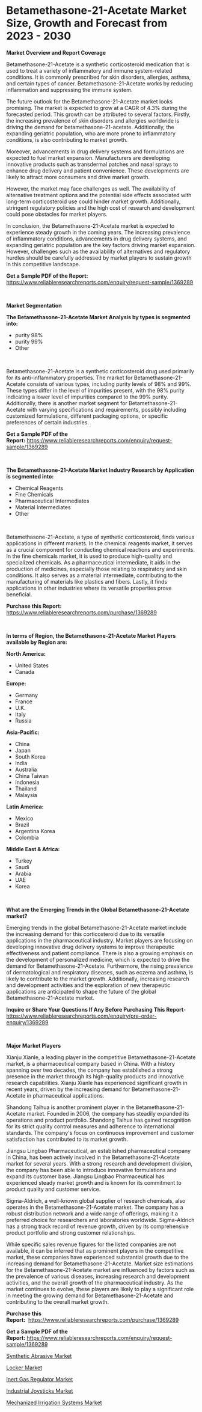 <p><h1>Betamethasone-21-Acetate Market Size, Growth and Forecast from 2023 - 2030</h1></p><p><strong>Market Overview and Report Coverage</strong></p>
<p><p>Betamethasone-21-Acetate is a synthetic corticosteroid medication that is used to treat a variety of inflammatory and immune system-related conditions. It is commonly prescribed for skin disorders, allergies, asthma, and certain types of cancer. Betamethasone-21-Acetate works by reducing inflammation and suppressing the immune system.</p><p>The future outlook for the Betamethasone-21-Acetate market looks promising. The market is expected to grow at a CAGR of 4.3% during the forecasted period. This growth can be attributed to several factors. Firstly, the increasing prevalence of skin disorders and allergies worldwide is driving the demand for betamethasone-21-acetate. Additionally, the expanding geriatric population, who are more prone to inflammatory conditions, is also contributing to market growth.</p><p>Moreover, advancements in drug delivery systems and formulations are expected to fuel market expansion. Manufacturers are developing innovative products such as transdermal patches and nasal sprays to enhance drug delivery and patient convenience. These developments are likely to attract more consumers and drive market growth.</p><p>However, the market may face challenges as well. The availability of alternative treatment options and the potential side effects associated with long-term corticosteroid use could hinder market growth. Additionally, stringent regulatory policies and the high cost of research and development could pose obstacles for market players.</p><p>In conclusion, the Betamethasone-21-Acetate market is expected to experience steady growth in the coming years. The increasing prevalence of inflammatory conditions, advancements in drug delivery systems, and expanding geriatric population are the key factors driving market expansion. However, challenges such as the availability of alternatives and regulatory hurdles should be carefully addressed by market players to sustain growth in this competitive landscape.</p></p>
<p><strong>Get a Sample PDF of the Report:</strong> <a href="https://www.reliableresearchreports.com/enquiry/request-sample/1369289">https://www.reliableresearchreports.com/enquiry/request-sample/1369289</a></p>
<p>&nbsp;</p>
<p><strong>Market Segmentation</strong></p>
<p><strong>The Betamethasone-21-Acetate Market Analysis by types is segmented into:</strong></p>
<p><ul><li>purity 98%</li><li>purity 99%</li><li>Other</li></ul></p>
<p>&nbsp;</p>
<p><p>Betamethasone-21-Acetate is a synthetic corticosteroid drug used primarily for its anti-inflammatory properties. The market for Betamethasone-21-Acetate consists of various types, including purity levels of 98% and 99%. These types differ in the level of impurities present, with the 98% purity indicating a lower level of impurities compared to the 99% purity. Additionally, there is another market segment for Betamethasone-21-Acetate with varying specifications and requirements, possibly including customized formulations, different packaging options, or specific preferences of certain industries.</p></p>
<p><strong>Get a Sample PDF of the Report:</strong>&nbsp;<a href="https://www.reliableresearchreports.com/enquiry/request-sample/1369289">https://www.reliableresearchreports.com/enquiry/request-sample/1369289</a></p>
<p>&nbsp;</p>
<p><strong>The Betamethasone-21-Acetate Market Industry Research by Application is segmented into:</strong></p>
<p><ul><li>Chemical Reagents</li><li>Fine Chemicals</li><li>Pharmaceutical Intermediates</li><li>Material Intermediates</li><li>Other</li></ul></p>
<p>&nbsp;</p>
<p><p>Betamethasone-21-Acetate, a type of synthetic corticosteroid, finds various applications in different markets. In the chemical reagents market, it serves as a crucial component for conducting chemical reactions and experiments. In the fine chemicals market, it is used to produce high-quality and specialized chemicals. As a pharmaceutical intermediate, it aids in the production of medicines, especially those relating to respiratory and skin conditions. It also serves as a material intermediate, contributing to the manufacturing of materials like plastics and fibers. Lastly, it finds applications in other industries where its versatile properties prove beneficial.</p></p>
<p><strong>Purchase this Report:</strong>&nbsp; <a href="https://www.reliableresearchreports.com/purchase/1369289">https://www.reliableresearchreports.com/purchase/1369289</a></p>
<p>&nbsp;</p>
<p><strong>In terms of Region, the Betamethasone-21-Acetate Market Players available by Region are:</strong></p>
<p>
    <p> <strong> North America: </strong>
        <ul>
            <li>United States</li>
            <li>Canada</li>
        </ul>
        </p> 
    <p> <strong> Europe: </strong>
        <ul>
            <li>Germany</li>
            <li>France</li>
            <li>U.K.</li>
            <li>Italy</li>
            <li>Russia</li>
        </ul>
        </p> 
    <p> <strong> Asia-Pacific: </strong>
        <ul>
            <li>China</li>
            <li>Japan</li>
            <li>South Korea</li>
            <li>India</li>
            <li>Australia</li>
            <li>China Taiwan</li>
            <li>Indonesia</li>
            <li>Thailand</li>
            <li>Malaysia</li>
        </ul>
        </p> 
    <p> <strong> Latin America: </strong>
        <ul>
            <li>Mexico</li>
            <li>Brazil</li>
            <li>Argentina Korea</li>
            <li>Colombia</li>
        </ul>
        </p> 
    <p> <strong> Middle East & Africa: </strong>
        <ul>
            <li>Turkey</li>
            <li>Saudi</li>
            <li>Arabia</li>
            <li>UAE</li>
            <li>Korea</li>
        </ul>
    </p>
    </p>
<p>&nbsp;</p>
<p><strong>What are the Emerging Trends in the Global Betamethasone-21-Acetate market?</strong></p>
<p><p>Emerging trends in the global Betamethasone-21-Acetate market include the increasing demand for this corticosteroid due to its versatile applications in the pharmaceutical industry. Market players are focusing on developing innovative drug delivery systems to improve therapeutic effectiveness and patient compliance. There is also a growing emphasis on the development of personalized medicine, which is expected to drive the demand for Betamethasone-21-Acetate. Furthermore, the rising prevalence of dermatological and respiratory diseases, such as eczema and asthma, is likely to contribute to the market growth. Additionally, increasing research and development activities and the exploration of new therapeutic applications are anticipated to shape the future of the global Betamethasone-21-Acetate market.</p></p>
<p><strong>Inquire or Share Your Questions If Any Before Purchasing This Report</strong>- <a href="https://www.reliableresearchreports.com/enquiry/pre-order-enquiry/1369289">https://www.reliableresearchreports.com/enquiry/pre-order-enquiry/1369289</a></p>
<p>&nbsp;</p>
<p><strong>Major Market Players</strong></p>
<p><p>Xianju Xianle, a leading player in the competitive Betamethasone-21-Acetate market, is a pharmaceutical company based in China. With a history spanning over two decades, the company has established a strong presence in the market through its high-quality products and innovative research capabilities. Xianju Xianle has experienced significant growth in recent years, driven by the increasing demand for Betamethasone-21-Acetate in pharmaceutical applications.</p><p>Shandong Taihua is another prominent player in the Betamethasone-21-Acetate market. Founded in 2006, the company has steadily expanded its operations and product portfolio. Shandong Taihua has gained recognition for its strict quality control measures and adherence to international standards. The company's focus on continuous improvement and customer satisfaction has contributed to its market growth.</p><p>Jiangsu Lingbao Pharmaceutical, an established pharmaceutical company in China, has been actively involved in the Betamethasone-21-Acetate market for several years. With a strong research and development division, the company has been able to introduce innovative formulations and expand its customer base. Jiangsu Lingbao Pharmaceutical has experienced steady market growth and is known for its commitment to product quality and customer service.</p><p>Sigma-Aldrich, a well-known global supplier of research chemicals, also operates in the Betamethasone-21-Acetate market. The company has a robust distribution network and a wide range of offerings, making it a preferred choice for researchers and laboratories worldwide. Sigma-Aldrich has a strong track record of revenue growth, driven by its comprehensive product portfolio and strong customer relationships.</p><p>While specific sales revenue figures for the listed companies are not available, it can be inferred that as prominent players in the competitive market, these companies have experienced substantial growth due to the increasing demand for Betamethasone-21-Acetate. Market size estimations for the Betamethasone-21-Acetate market are influenced by factors such as the prevalence of various diseases, increasing research and development activities, and the overall growth of the pharmaceutical industry. As the market continues to evolve, these players are likely to play a significant role in meeting the growing demand for Betamethasone-21-Acetate and contributing to the overall market growth.</p></p>
<p><strong>Purchase this Report:</strong>&nbsp;&nbsp;<a href="https://www.reliableresearchreports.com/purchase/1369289">https://www.reliableresearchreports.com/purchase/1369289</a></p>
<p></p>
<p><strong>Get a Sample PDF of the Report:</strong>&nbsp;<a href="https://www.reliableresearchreports.com/enquiry/request-sample/1369289">https://www.reliableresearchreports.com/enquiry/request-sample/1369289</a></p>
<p><p><a href="https://medium.com/@marcellakin2023/synthetic-abrasive-market-size-growth-forecast-2023-2030-0ef5c1c45a41">Synthetic Abrasive Market</a></p><p><a href="https://www.linkedin.com/pulse/locker-market-size-share-global-analysis-report-2023-2030-o8ggc/">Locker Market</a></p><p><a href="https://medium.com/@santaraynor/inert-gas-regulator-market-size-growth-forecast-2023-2030-6b8fc509e2ee">Inert Gas Regulator Market</a></p><p><a href="https://www.linkedin.com/pulse/industrial-joysticks-market-size-share-amp-trends-analysis-9rtkc/">Industrial Joysticks Market</a></p><p><a href="https://www.linkedin.com/pulse/mechanized-irrigation-systems-market-size-share-global-analysis-5jq1c/">Mechanized Irrigation Systems Market</a></p></p>